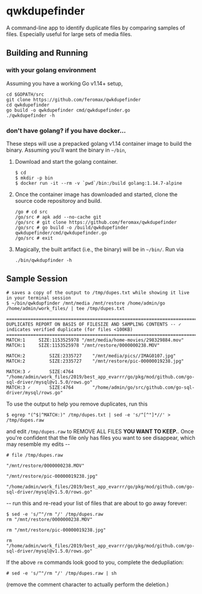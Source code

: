 # qwkdupefinder
A command-line app to identify duplicate files by comparing samples of files.  Especially useful for large sets of media files.

## Building and Running

### with your golang environment
Assuming you have a working Go v1.14+ setup,
```
cd $GOPATH/src
git clone https://github.com/feromax/qwkdupefinder
cd qwkdupefinder
go build -o qwkdupefinder cmd/qwkdupefinder.go
./qwkdupefinder -h
```

### don't have golang?  if you have docker...
These steps will use a prepacked golang v1.14 container image to build the binary.  Assuming you'll want the binary in `~/bin`,

1. Download and start the golang container.
	```
	$ cd
	$ mkdir -p bin
	$ docker run -it --rm -v `pwd`/bin:/build golang:1.14.7-alpine
	```
2. Once the container image has downloaded and started, clone the source code repositoroy and build.
	```
	/go # cd src
	/go/src # apk add --no-cache git
	/go/src # git clone https://github.com/feromax/qwkdupefinder
	/go/src # go build -o /build/qwkdupefinder qwkdupefinder/cmd/qwkdupefinder.go
	/go/src # exit
	```
3. Magically, the built artifact (i.e., the binary) will be in `~/bin/`.  Run via 
	```
	./bin/qwkdupfinder -h
	```
## Sample Session
```
# saves a copy of the output to /tmp/dupes.txt while showing it live in your terminal session
$ ~/bin/qwkdupfinder /mnt/media /mnt/restore /home/admin/go /home/admin/work_files/ | tee /tmp/dupes.txt

=================================================================================================================
DUPLICATES REPORT ON BASIS OF FILESIZE AND SAMPLING CONTENTS -- ✓ indicates verified duplicate (for files <100KB)
=================================================================================================================
MATCH:1  	SIZE:1153525978	"/mnt/media/home-movies/298329884.mov"
MATCH:1  	SIZE:1153525978	"/mnt/restore/0000000238.MOV"

MATCH:2         SIZE:2335727    "/mnt/media/pics//IMAG0107.jpg"
MATCH:2         SIZE:2335727    "/mnt/restore/pic-00000019238.jpg"

MATCH:3 ✓       SIZE:4764       "/home/admin/work_files/2019/best_app_evarrr/go/pkg/mod/github.com/go-sql-driver/mysql@v1.5.0/rows.go"
MATCH:3 ✓       SIZE:4764       "/home/admin/go/src/github.com/go-sql-driver/mysql/rows.go"
```
To use the output to help you remove duplicates, run this
```
$ egrep "(^$|^MATCH:)" /tmp/dupes.txt | sed -e 's/^[^"]*//' > /tmp/dupes.raw
```
and edit `/tmp/dupes.raw` to REMOVE ALL FILES **YOU WANT TO KEEP.**.  Once you're confident that the file only has files you want to see disappear, which may resemble my edits --
```
# file /tmp/dupes.raw

"/mnt/restore/0000000238.MOV"

"/mnt/restore/pic-00000019238.jpg"

"/home/admin/work_files/2019/best_app_evarrr/go/pkg/mod/github.com/go-sql-driver/mysql@v1.5.0/rows.go"

```
-- run this and re-read your list of files that are about to go away forever:
```
$ sed -e 's/^"/rm "/' /tmp/dupes.raw
rm "/mnt/restore/0000000238.MOV"

rm "/mnt/restore/pic-00000019238.jpg"

rm "/home/admin/work_files/2019/best_app_evarrr/go/pkg/mod/github.com/go-sql-driver/mysql@v1.5.0/rows.go"
```
If the above `rm` commands look good to you, complete the dedupliation:
```
# sed -e 's/^"/rm "/' /tmp/dupes.raw | sh
```
(remove the comment character to actually perform the deletion.)

```
